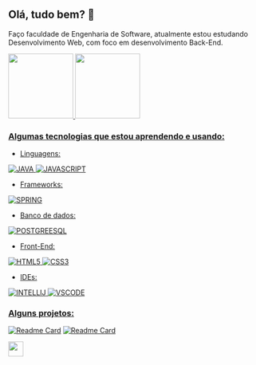 ## Olá, tudo bem? 👋
Faço faculdade de Engenharia de Software, atualmente estou estudando Desenvolvimento Web, com foco em desenvolvimento Back-End.

<div>
<a href="[https://github.com/Gabriela-Vasco](https://github.com/Gabriela-Vasco)">
<img height="130em" src="https://github-readme-stats.vercel.app/api/top-langs/?username=Gabriela-Vasco&layout=compact&langs_count=7&theme=dracula"/>
<img height="130em" src="https://github-readme-stats.vercel.app/api?username=Gabriela-Vasco&show_icons=true&theme=dracula&include_all_commits=true&count_private=true"/>
</div>
  

### Algumas tecnologias que estou aprendendo e usando:
- Linguagens:

![JAVA](https://img.shields.io/badge/Java-ED8B00?style=for-the-badge&logo=java&logoColor=white)
![JAVASCRIPT](https://img.shields.io/badge/JavaScript-F7DF1E?style=for-the-badge&logo=javascript&logoColor=black)
- Frameworks:
  
![SPRING](https://img.shields.io/badge/Spring-6DB33F?style=for-the-badge&logo=spring&logoColor=white)
- Banco de dados:
  
![POSTGREESQL](https://img.shields.io/badge/PostgreSQL-316192?style=for-the-badge&logo=postgresql&logoColor=white)
- Front-End:

![HTML5](https://img.shields.io/badge/HTML5-E34F26?style=for-the-badge&logo=html5&logoColor=white)
![CSS3](https://img.shields.io/badge/CSS3-1572B6?style=for-the-badge&logo=css3&logoColor=white)
  
- IDEs:
  
 ![INTELLIJ](https://img.shields.io/badge/IntelliJ_IDEA-000000.svg?style=for-the-badge&logo=intellij-idea&logoColor=white)
 ![VSCODE](https://img.shields.io/badge/Visual_Studio_Code-0078D4?style=for-the-badge&logo=visual%20studio%20code&logoColor=white)

### Alguns projetos:
[![Readme Card](https://github-readme-stats.vercel.app/api/pin/?username=Gabriela-Vasco&repo=Design-Patterns&theme=tokyonight)](https://github.com/Gabriela-Vasco/Design-Patterns)
[![Readme Card](https://github-readme-stats.vercel.app/api/pin/?username=Gabriela-Vasco&repo=desafio-poo-dio&theme=tokyonight)](https://github.com/Gabriela-Vasco/desafio-poo-dio)


<div>
<a href="https://www.linkedin.com/in/gabriela-vasco-da-silva/">
<img height="30cm" src="https://img.shields.io/badge/LinkedIn-0077B5?style=for-the-badge&logo=linkedin&logoColor=white"/>
</div>

<!--
**Gabriela-Vasco/Gabriela-Vasco** is a ✨ _special_ ✨ repository because its `README.md` (this file) appears on your GitHub profile.

Here are some ideas to get you started:

- 🔭 I’m currently working on ...
- 🌱 I’m currently learning ...
- 👯 I’m looking to collaborate on ...
- 🤔 I’m looking for help with ...
- 💬 Ask me about ...
- 📫 How to reach me: ...
- 😄 Pronouns: ...
- ⚡ Fun fact: ...
-->
